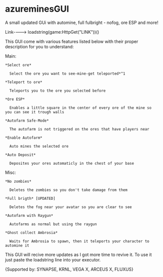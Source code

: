 # azureminesGUI
A small updated GUi with automine, full fulbright - nofog, ore ESP and more!

Link---->  loadstring(game:HttpGet("LINK"))()

This GUI come with various features listed below with their proper description for you to understand:

  Main:
  
    *Select ore*
    
      Select the ore you want to see-mine-get teleported*^1
      
    *Teleport to ore*
    
      Teleports you to the ore you selected before
      
    *Ore ESP*
    
      Enables a little square in the center of every ore of the mine so you can see it trough walls
      
    *Autofarm Safe-Mode*
    
      The autofarm is not triggered on the ores that have players near
      
    *Enable Autofarm*
    
      Auto mines the selected ore
      
    *Auto Deposit*
    
      Deposites your ores automaticly in the chest of your base

  Misc:
  
    *No zombies*
    
      Deletes the zombies so you don't take damage from them
      
    *Full brigth* [UPDATED]
    
      Deletes the fog near your avatar so you are clear to see
      
    *Autofarm with Raygun*
    
      Autofarms as normal but using the raygun
      
    *Ghost collect Ambrosia*
    
      Waits for Ambrosia to spawn, then it teleports your character to automine it
      

This GUI will recive more updates as I got more time to revive it. To use it just paste the loadstring line into your executor.





{Supported by: SYNAPSE, KRNL, VEGA X, ARCEUS X, FLUXUS}
